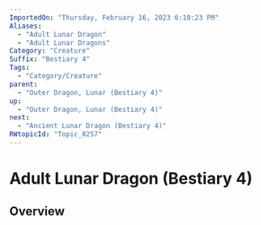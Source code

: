 ```yaml
---
ImportedOn: "Thursday, February 16, 2023 6:10:23 PM"
Aliases:
  - "Adult Lunar Dragon"
  - "Adult Lunar Dragons"
Category: "Creature"
Suffix: "Bestiary 4"
Tags:
  - "Category/Creature"
parent:
  - "Outer Dragon, Lunar (Bestiary 4)"
up:
  - "Outer Dragon, Lunar (Bestiary 4)"
next:
  - "Ancient Lunar Dragon (Bestiary 4)"
RWtopicId: "Topic_8257"
---
```

# Adult Lunar Dragon (Bestiary 4)
## Overview
